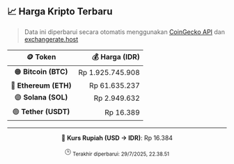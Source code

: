 

<!-- HARGA_KRIPTO -->
## 📈 Harga Kripto Terbaru

> Data ini diperbarui secara otomatis menggunakan [CoinGecko API](https://www.coingecko.com/) dan [exchangerate.host](https://exchangerate.host/)

<div align="center">

| 🪙 Token | 💰 Harga (IDR) |
|:------:|---------------:|
| 🟠 **Bitcoin (BTC)**   | Rp 1.925.745.908 |
| 🔵 **Ethereum (ETH)**  | Rp 61.635.237 |
| 🟣 **Solana (SOL)**    | Rp 2.949.632 |
| 🟢 **Tether (USDT)**   | Rp 16.389 |

---

💱 **Kurs Rupiah (USD → IDR)**: Rp 16.384

🕒 <sub>Terakhir diperbarui: 29/7/2025, 22.38.51</sub>

</div>
<!-- /HARGA_KRIPTO -->